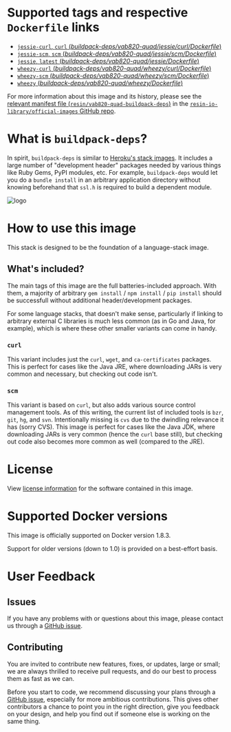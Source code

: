 # Supported tags and respective `Dockerfile` links

-	[`jessie-curl`, `curl` (*buildpack-deps/vab820-quad/jessie/curl/Dockerfile*)](https://github.com/resin-io-library/base-images/blob/006a367b75f2b8b6f8df2146a116df1ee624514c/buildpack-deps/vab820-quad/jessie/curl/Dockerfile)
-	[`jessie-scm`, `scm` (*buildpack-deps/vab820-quad/jessie/scm/Dockerfile*)](https://github.com/resin-io-library/base-images/blob/006a367b75f2b8b6f8df2146a116df1ee624514c/buildpack-deps/vab820-quad/jessie/scm/Dockerfile)
-	[`jessie`, `latest` (*buildpack-deps/vab820-quad/jessie/Dockerfile*)](https://github.com/resin-io-library/base-images/blob/006a367b75f2b8b6f8df2146a116df1ee624514c/buildpack-deps/vab820-quad/jessie/Dockerfile)
-	[`wheezy-curl` (*buildpack-deps/vab820-quad/wheezy/curl/Dockerfile*)](https://github.com/resin-io-library/base-images/blob/006a367b75f2b8b6f8df2146a116df1ee624514c/buildpack-deps/vab820-quad/wheezy/curl/Dockerfile)
-	[`wheezy-scm` (*buildpack-deps/vab820-quad/wheezy/scm/Dockerfile*)](https://github.com/resin-io-library/base-images/blob/006a367b75f2b8b6f8df2146a116df1ee624514c/buildpack-deps/vab820-quad/wheezy/scm/Dockerfile)
-	[`wheezy` (*buildpack-deps/vab820-quad/wheezy/Dockerfile*)](https://github.com/resin-io-library/base-images/blob/006a367b75f2b8b6f8df2146a116df1ee624514c/buildpack-deps/vab820-quad/wheezy/Dockerfile)

For more information about this image and its history, please see the [relevant manifest file (`resin/vab820-quad-buildpack-deps`)](https://github.com/resin-io-library/official-images/blob/master/library/vab820-quad-buildpack-deps) in the [`resin-io-library/official-images` GitHub repo](https://github.com/resin-io-library/official-images).

# What is `buildpack-deps`?

In spirit, `buildpack-deps` is similar to [Heroku's stack images](https://github.com/heroku/stack-images/blob/master/bin/cedar.sh). It includes a large number of "development header" packages needed by various things like Ruby Gems, PyPI modules, etc. For example, `buildpack-deps` would let you do a `bundle install` in an arbitrary application directory without knowing beforehand that `ssl.h` is required to build a dependent module.

![logo](https://raw.githubusercontent.com/resin-io-library/docs/master/vab820-quad-buildpack-deps/logo.png)

# How to use this image

This stack is designed to be the foundation of a language-stack image.

## What's included?

The main tags of this image are the full batteries-included approach. With them, a majority of arbitrary `gem install` / `npm install` / `pip install` should be successfull without additional header/development packages.

For some language stacks, that doesn't make sense, particularly if linking to arbitrary external C libraries is much less common (as in Go and Java, for example), which is where these other smaller variants can come in handy.

### `curl`

This variant includes just the `curl`, `wget`, and `ca-certificates` packages. This is perfect for cases like the Java JRE, where downloading JARs is very common and necessary, but checking out code isn't.

### `scm`

This variant is based on `curl`, but also adds various source control management tools. As of this writing, the current list of included tools is `bzr`, `git`, `hg`, and `svn`. Intentionally missing is `cvs` due to the dwindling relevance it has (sorry CVS). This image is perfect for cases like the Java JDK, where downloading JARs is very common (hence the `curl` base still), but checking out code also becomes more common as well (compared to the JRE).

# License

View [license information](https://www.debian.org/social_contract#guidelines) for the software contained in this image.

# Supported Docker versions

This image is officially supported on Docker version 1.8.3.

Support for older versions (down to 1.0) is provided on a best-effort basis.

# User Feedback

## Issues

If you have any problems with or questions about this image, please contact us through a [GitHub issue](https://github.com/resin-io-library/base-images/issues).

## Contributing

You are invited to contribute new features, fixes, or updates, large or small; we are always thrilled to receive pull requests, and do our best to process them as fast as we can.

Before you start to code, we recommend discussing your plans through a [GitHub issue](https://github.com/resin-io-library/base-images/issues), especially for more ambitious contributions. This gives other contributors a chance to point you in the right direction, give you feedback on your design, and help you find out if someone else is working on the same thing.
